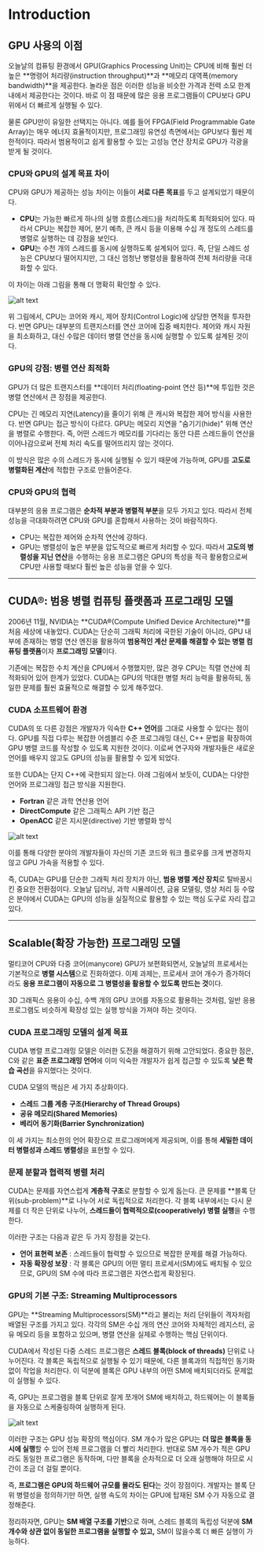 # Introduction
## GPU 사용의 이점
오늘날의 컴퓨팅 환경에서 GPU(Graphics Processing Unit)는 CPU에 비해 훨씬 더 높은 **명령어 처리량(instruction throughput)**과 **메모리 대역폭(memory bandwidth)**을 제공한다. 놀라운 점은 이러한 성능을 비슷한 가격과 전력 소모 한계 내에서 제공한다는 것이다. 바로 이 점 때문에 많은 응용 프로그램들이 CPU보다 GPU 위에서 더 빠르게 실행될 수 있다.

물론 GPU만이 유일한 선택지는 아니다. 예를 들어 FPGA(Field Programmable Gate Array)는 매우 에너지 효율적이지만, 프로그래밍 유연성 측면에서는 GPU보다 훨씬 제한적이다. 따라서 범용적이고 쉽게 활용할 수 있는 고성능 연산 장치로 GPU가 각광을 받게 될 것이다.

### CPU와 GPU의 설계 목표 차이
CPU와 GPU가 제공하는 성능 차이는 이들이 **서로 다른 목표**를 두고 설계되었기 때문이다.
 - **CPU**는 가능한 빠르게 하나의 실행 흐름(스레드)을 처리하도록 최적화되어 있다. 따라서 CPU는 복잡한 제어, 분기 예측, 큰 캐시 등을 이용해 수십 개 정도의 스레드를 병렬로 실행하는 데 강점을 보인다.
 - **GPU**는 수천 개의 스레드를 동시에 실행하도록 설계되어 있다. 즉, 단일 스레드 성능은 CPU보다 떨어지지만, 그 대신 엄청난 병렬성을 활용하여 전체 처리량을 극대화할 수 있다.

이 차이는 아래 그림을 통해 더 명확히 확인할 수 있다.

![alt text](/CUDA_cpp_Programming/Images/Figure1.png)

위 그림에서, CPU는 코어와 캐시, 제어 장치(Control Logic)에 상당한 면적을 투자한다. 반면 GPU는 대부분의 트랜지스터를 연산 코어에 집중 배치한다. 제어와 캐시 자원을 최소화하고, 대신 수많은 데이터 병렬 연산을 동시에 실행할 수 있도록 설계된 것이다.

### GPU의 강점: 병렬 연산 최적화
GPU가 더 많은 트랜지스터를 **데이터 처리(floating-point 연산 등)**에 투입한 것은 병렬 연산에서 큰 장점을 제공한다.

CPU는 긴 메모리 지연(Latency)을 줄이기 위해 큰 캐시와 복잡한 제어 방식을 사용한다. 반면 GPU는 접근 방식이 다르다. GPU는 메모리 지연을 "숨기기(hide)" 위해 연산을 병렬로 수행한다. 즉, 어떤 스레드가 메모리를 기다리는 동안 다른 스레드들이 연산을 이어나감으로써 전체 처리 속도를 떨어뜨리지 않는 것이다.

이 방식은 많은 수의 스레드가 동시에 실행될 수 있기 때문에 가능하며, GPU를 **고도로 병렬화된 계산**에 적합한 구조로 만들어준다.

### CPU와 GPU의 협력
대부분의 응용 프로그램은 **순차적 부분과 병렬적 부분**을 모두 가지고 있다. 따라서 전체 성능을 극대화하려면 CPU와 GPU를 혼합해서 사용하는 것이 바람직하다.
 - CPU는 복잡한 제어와 순차적 연산에 강하다.
 - GPU는 병렬성이 높은 부분을 압도적으로 빠르게 처리할 수 있다.
따라서 **고도의 병렬성을 지닌 연산**을 수행하는 응용 프로그램은 GPU의 특성을 적극 활용함으로써 CPU만 사용할 때보다 훨씬 높은 성능을 얻을 수 있다.

---

## CUDA®: 범용 병렬 컴퓨팅 플랫폼과 프로그래밍 모델
2006년 11월, NVIDIA는 **CUDA®(Compute Unified Device Architecture)**를 처음 세상에 내놓았다. CUDA는 단순히 그래픽 처리에 국한된 기술이 아니라, GPU 내부에 존재하는 병렬 연산 엔진을 활용하여 **범용적인 계산 문제를 해결할 수 있는 병렬 컴퓨팅 플랫폼**이자 **프로그래밍 모델**이다.

기존에는 복잡한 수치 계산을 CPU에서 수행했지만, 많은 경우 CPU는 직렬 연산에 최적화되어 있어 한계가 있었다. CUDA는 GPU의 막대한 병렬 처리 능력을 활용하되, 동일한 문제를 훨씬 효율적으로 해결할 수 있게 해주었다.

### CUDA 소프트웨어 환경
CUDA의 또 다른 강점은 개발자가 익숙한 **C++ 언어**를 그대로 사용할 수 있다는 점이다. GPU를 직접 다루는 복잡한 어셈블리 수준 프로그래밍 대신, C++ 문법을 확장하여 GPU 병렬 코드를 작성할 수 있도록 지원한 것이다. 이로써 연구자와 개발자들은 새로운 언어를 배우지 않고도 GPU의 성능을 활용할 수 있게 되었다.

또한 CUDA는 단지 C++에 국한되지 않는다. 아래 그림에서 보듯이, CUDA는 다양한 언어와 프로그래밍 접근 방식을 지원한다.
 - **Fortran** 같은 과학 연산용 언어
 - **DirectCompute** 같은 그래픽스 API 기반 접근
 - **OpenACC** 같은 지시문(directive) 기반 병렬화 방식

![alt text](/CUDA_cpp_Programming/Images/Figure2.png)

이를 통해 다양한 분야의 개발자들이 자신의 기존 코드와 워크 플로우를 크게 변경하지 않고 GPU 가속을 적용할 수 있다.

즉, CUDA는 GPU를 단순한 그래픽 처리 장치가 아닌, **범용 병렬 계산 장치**로 탈바꿈시킨 중요한 전환점이다. 오늘날 딥러닝, 과학 시뮬레이션, 금융 모델링, 영상 처리 등 수많은 분야에서 CUDA는 GPU의 성능을 실질적으로 활용할 수 있는 핵심 도구로 자리 잡고 있다.

---

## Scalable(확장 가능한) 프로그래밍 모델
멀티코어 CPU와 다중 코어(manycore) GPU가 보편화되면서, 오늘날의 프로세서는 기본적으로 **병렬 시스템**으로 진화하였다. 이제 과제는, 프로세서 코어 개수가 증가하더라도 **응용 프로그램이 자동으로 그 병렬성을 활용할 수 있도록 만드는 것**이다.

3D 그래픽스 응용이 수십, 수백 개의 GPU 코어를 자동으로 활용하는 것처럼, 일반 응용 프로그램도 비슷하게 확장성 있는 실행 방식을 가져야 하는 것이다.

### CUDA 프로그래밍 모델의 설계 목표
CUDA 병렬 프로그래밍 모델은 이러한 도전을 해결하기 위해 고안되었다.
중요한 점은, C와 같은 **표준 프로그래밍 언어**에 이미 익숙한 개발자가 쉽게 접근할 수 있도록 **낮은 학습 곡선**을 유지했다는 것이다.

CUDA 모델의 핵심은 세 가지 추상화이다.
 - **스레드 그룹 계층 구조(Hierarchy of Thread Groups)**
 - **공유 메모리(Shared Memories)**
 - **베리어 동기화(Barrier Synchronization)**

이 세 가지는 최소한의 언어 확장으로 프로그래머에게 제공되며, 이를 통해 **세밀한 데이터 병렬성과 스레드 병렬성**을 표현할 수 있다.

### 문제 분할과 협력적 병렬 처리
CUDA는 문제를 자연스럽게 **계층적 구조**로 분할할 수 있게 돕는다.
큰 문제를 **블록 단위(sub-problem)**로 나누어 서로 독립적으로 처리한다. 각 블록 내부에서는 다시 문제를 더 작은 단위로 나누어, **스레드들이 협력적으로(cooperatively) 병렬 실행**을 수행한다.

이러한 구조는 다음과 같은 두 가지 장점을 갖는다.
 - **언어 표현력 보존** : 스레드들이 협력할 수 있으므로 복잡한 문제를 해결 가능하다.
 - **자동 확장성 보장** : 각 블록은 GPU의 어떤 멀티 프로세서(SM)에도 배치될 수 있으므로, GPU의 SM 수에 따라 프로그램은 자연스럽게 확장된다.

### GPU의 기본 구조: Streaming Multiprocessors
GPU는 **Streaming Multiprocessors(SM)**라고 불리는 처리 단위들이 격자처럼 배열된 구조를 가지고 있다. 각각의 SM은 수십 개의 연산 코어와 자체적인 레지스터, 공유 메모리 등을 포함하고 있으며, 병렬 연산을 실제로 수행하는 핵심 단위이다.

CUDA에서 작성된 다중 스레드 프로그램은 **스레드 블록(block of threads)** 단위로 나누어진다.
각 블록은 독립적으로 실행될 수 있기 때문에, 다른 블록과의 직접적인 동기화 없이 작업을 처리한다. 이 덕분에 블록은 GPU 내부의 어떤 SM에 배치되더라도 문제없이 실행될 수 있다.

즉, GPU는 프로그램을 블록 단위로 잘게 쪼개어 SM에 배치하고, 하드웨어는 이 블록들을 자동으로 스케줄링하여 실행하게 된다.

![alt text](/CUDA_cpp_Programming/Images/Figure3.png)

이러한 구조는 GPU 성능 확장의 핵심이다. 
SM 개수가 많은 GPU는 **더 많은 블록을 동시에 실행**할 수 있어 전체 프로그램을 더 빨리 처리한다. 반대로 SM  개수가 적은 GPU라도 동일한 프로그램은 동작하며, 다만 블록을 순차적으로 더 오래 실행해야 하므로 시간이 조금 더 걸릴 뿐이다.

즉, **프로그램은 GPU의 하드웨어 규모를 몰라도 된다**는 것이 장점이다. 개발자는 블록 단위 병렬성을 정의하기만 하면, 실행 속도의 차이는 GPU에 탑재된 SM 수가 자동으로 결정해준다.

정리하자면, GPU는 **SM 배열 구조를 기반**으로 하며, 스레드 블록의 독립성 덕분에 **SM 개수와 상관 없이 동일한 프로그램을 실행할 수 있고,** SM이 많을수록 더 빠른 실행이 가능하다.